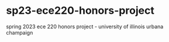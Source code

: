 # sp23-ece220-honors-project
spring 2023 ece 220 honors project - university of illinois urbana champaign
